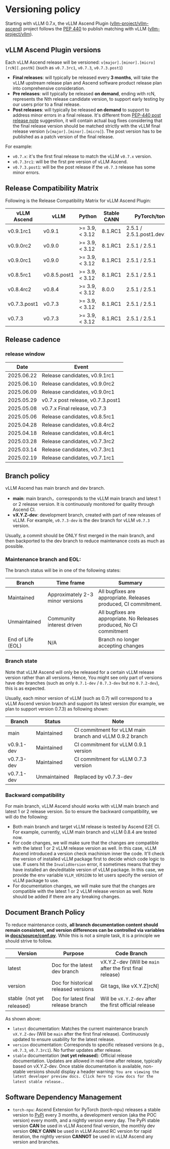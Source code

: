 # Versioning policy

Starting with vLLM 0.7.x, the vLLM Ascend Plugin ([vllm-project/vllm-ascend](https://github.com/vllm-project/vllm-ascend)) project follows the [PEP 440](https://peps.python.org/pep-0440/) to publish matching with vLLM ([vllm-project/vllm](https://github.com/vllm-project/vllm)).

## vLLM Ascend Plugin versions

Each vLLM Ascend release will be versioned: `v[major].[minor].[micro][rcN][.postN]` (such as
`v0.7.3rc1`, `v0.7.3`, `v0.7.3.post1`)

- **Final releases**: will typically be released every **3 months**, will take the vLLM upstream release plan and Ascend software product release plan into comprehensive consideration.
- **Pre releases**: will typically be released **on demand**, ending with rcN, represents the Nth release candidate version, to support early testing by our users prior to a final release.
- **Post releases**: will typically be released **on demand** to support to address minor errors in a final release. It's different from [PEP-440 post release note](https://peps.python.org/pep-0440/#post-releases) suggestion, it will contain actual bug fixes considering that the final release version should be matched strictly with the vLLM final release version (`v[major].[minor].[micro]`). The post version has to be published as a patch version of the final release.

For example:
- `v0.7.x`: it's the first final release to match the vLLM `v0.7.x` version.
- `v0.7.3rc1`: will be the first pre version of vLLM Ascend.
- `v0.7.3.post1`: will be the post release if the `v0.7.3` release has some minor errors.

## Release Compatibility Matrix

Following is the Release Compatibility Matrix for vLLM Ascend Plugin:

| vLLM Ascend | vLLM         | Python           | Stable CANN | PyTorch/torch_npu  | MindIE Turbo |
|-------------|--------------|------------------|-------------|--------------------|--------------|
| v0.9.1rc1   | v0.9.1       | >= 3.9, < 3.12   | 8.1.RC1     | 2.5.1 / 2.5.1.post1.dev20250528      |              |
| v0.9.0rc2   | v0.9.0       | >= 3.9, < 3.12   | 8.1.RC1     | 2.5.1 / 2.5.1      |              |
| v0.9.0rc1   | v0.9.0       | >= 3.9, < 3.12   | 8.1.RC1     | 2.5.1 / 2.5.1      |              |
| v0.8.5rc1   | v0.8.5.post1 | >= 3.9, < 3.12   | 8.1.RC1     | 2.5.1 / 2.5.1      |              |
| v0.8.4rc2   | v0.8.4       | >= 3.9, < 3.12   | 8.0.0       | 2.5.1 / 2.5.1      |              |
| v0.7.3.post1| v0.7.3       | >= 3.9, < 3.12   | 8.1.RC1     | 2.5.1 / 2.5.1      |   2.0rc1     |
| v0.7.3      | v0.7.3       | >= 3.9, < 3.12   | 8.1.RC1     | 2.5.1 / 2.5.1      |   2.0rc1     |

## Release cadence

### release window

| Date       | Event                                     |
|------------|-------------------------------------------|
| 2025.06.22 | Release candidates, v0.9.1rc1             |
| 2025.06.10 | Release candidates, v0.9.0rc2             |
| 2025.06.09 | Release candidates, v0.9.0rc1             |
| 2025.05.29 | v0.7.x post release, v0.7.3.post1         |
| 2025.05.08 | v0.7.x Final release, v0.7.3              |
| 2025.05.06 | Release candidates, v0.8.5rc1             |
| 2025.04.28 | Release candidates, v0.8.4rc2             |
| 2025.04.18 | Release candidates, v0.8.4rc1             |
| 2025.03.28 | Release candidates, v0.7.3rc2             |
| 2025.03.14 | Release candidates, v0.7.3rc1             |
| 2025.02.19 | Release candidates, v0.7.1rc1             |

## Branch policy

vLLM Ascend has main branch and dev branch.

- **main**: main branch，corresponds to the vLLM main branch and latest 1 or 2 release version. It is continuously monitored for quality through Ascend CI.
- **vX.Y.Z-dev**: development branch, created with part of new releases of vLLM. For example, `v0.7.3-dev` is the dev branch for vLLM `v0.7.3` version.

Usually, a commit should be ONLY first merged in the main branch, and then backported to the dev branch to reduce maintenance costs as much as possible.

### Maintenance branch and EOL:
The branch status will be in one of the following states:

| Branch            | Time frame                       | Summary                                                              |
|-------------------|----------------------------------|----------------------------------------------------------------------|
| Maintained        | Approximately 2-3 minor versions | All bugfixes are appropriate. Releases produced, CI commitment.      |
| Unmaintained      | Community interest driven        | All bugfixes are appropriate. No Releases produced, No CI commitment |
| End of Life (EOL) | N/A                              | Branch no longer accepting changes                                   |

### Branch state

Note that vLLM Ascend will only be released for a certain vLLM release version rather than all versions. Hence, You might see only part of versions have dev branches (such as only `0.7.1-dev` / `0.7.3-dev` but no `0.7.2-dev`), this is as expected.

Usually, each minor version of vLLM (such as 0.7) will correspond to a vLLM Ascend version branch and support its latest version (for example, we plan to support version 0.7.3) as following shown:

| Branch     | Status       | Note                                 |
|------------|--------------|--------------------------------------|
| main       | Maintained   | CI commitment for vLLM main branch and vLLM 0.9.2 branch   |
| v0.9.1-dev | Maintained   | CI commitment for vLLM 0.9.1 version |
| v0.7.3-dev | Maintained   | CI commitment for vLLM 0.7.3 version |
| v0.7.1-dev | Unmaintained | Replaced by v0.7.3-dev               |

### Backward compatibility

For main branch, vLLM Ascend should works with vLLM main branch and latest 1 or 2 release version. So to ensure the backward compatibility, we will do the following:
- Both main branch and target vLLM release is tested by Ascend E2E CI. For example, currently, vLLM main branch and vLLM 0.8.4 are tested now.
- For code changes, we will make sure that the changes are compatible with the latest 1 or 2 vLLM release version as well. In this case, vLLM Ascend introduced a version check machinism inner the code. It'll check the version of installed vLLM package first to decide which code logic to use. If users hit the `InvalidVersion` error, it sometimes means that they have installed an dev/editable version of vLLM package. In this case, we provide the env variable `VLLM_VERSION` to let users specify the version of vLLM package to use.
- For documentation changes, we will make sure that the changes are compatible with the latest 1 or 2 vLLM release version as well. Note should be added if there are any breaking changes.

## Document Branch Policy
To reduce maintenance costs, **all branch documentation content should remain consistent, and version differences can be controlled via variables in [docs/source/conf.py](https://github.com/vllm-project/vllm-ascend/blob/main/docs/source/conf.py)**. While this is not a simple task, it is a principle we should strive to follow.

| Version | Purpose | Code Branch |
|-----|-----|---------|
| latest | Doc for the latest dev branch | vX.Y.Z-dev (Will be `main` after the first final release) |
| version | Doc for historical released versions | Git tags, like vX.Y.Z[rcN] |
| stable（not yet released） | Doc for latest final release branch | Will be `vX.Y.Z-dev` after the first official release |

As shown above:

- `latest` documentation: Matches the current maintenance branch `vX.Y.Z-dev` (Will be `main` after the first final release). Continuously updated to ensure usability for the latest release.
- `version` documentation: Corresponds to specific released versions (e.g., `v0.7.3`, `v0.7.3rc1`). No further updates after release.
- `stable` documentation (**not yet released**): Official release documentation. Updates are allowed in real-time after release, typically based on vX.Y.Z-dev. Once stable documentation is available, non-stable versions should display a header warning: `You are viewing the latest developer preview docs. Click here to view docs for the latest stable release.`.

## Software Dependency Management
- `torch-npu`: Ascend Extension for PyTorch (torch-npu) releases a stable version to [PyPi](https://pypi.org/project/torch-npu)
  every 3 months, a development version (aka the POC version) every month, and a nightly version every day.
  The PyPi stable version **CAN** be used in vLLM Ascend final version, the monthly dev version **ONLY CANN** be used in
  vLLM Ascend RC version for rapid iteration, the nightly version **CANNOT** be used in vLLM Ascend any version and branches.

